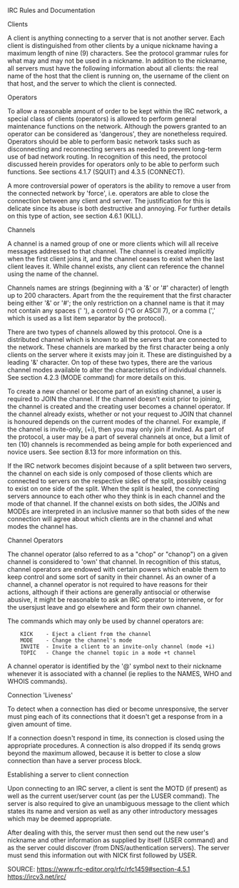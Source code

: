 IRC Rules and Documentation

Clients

   A client is anything connecting to a server that is not another
   server.  Each client is distinguished from other clients by a unique
   nickname having a maximum length of nine (9) characters.  See the
   protocol grammar rules for what may and may not be used in a
   nickname.  In addition to the nickname, all servers must have the
   following information about all clients: the real name of the host
   that the client is running on, the username of the client on that
   host, and the server to which the client is connected.


Operators

   To allow a reasonable amount of order to be kept within the IRC
   network, a special class of clients (operators) is allowed to perform
   general maintenance functions on the network.  Although the powers
   granted to an operator can be considered as 'dangerous', they are
   nonetheless required.  Operators should be able to perform basic
   network tasks such as disconnecting and reconnecting servers as
   needed to prevent long-term use of bad network routing.  In
   recognition of this need, the protocol discussed herein provides for
   operators only to be able to perform such functions.  See sections
   4.1.7 (SQUIT) and 4.3.5 (CONNECT).

   A more controversial power of operators is the ability  to  remove  a
   user  from  the connected network by 'force', i.e. operators are able
   to close the connection between any client and server.   The
   justification for  this  is delicate since its abuse is both
   destructive and annoying.  For further details on this type of
   action, see section 4.6.1 (KILL).


Channels

   A channel is a named group of one or more clients which will all
   receive messages addressed to that channel.  The channel is created
   implicitly when the first client joins it, and the channel ceases to
   exist when the last client leaves it.  While channel exists, any
   client can reference the channel using the name of the channel.

   Channels names are strings (beginning with a '&' or '#' character) of
   length up to 200 characters.  Apart from the the requirement that the
   first character being either '&' or '#'; the only restriction on a
   channel name is that it may not contain any spaces (' '), a control G
   (^G or ASCII 7), or a comma (',' which is used as a list item
   separator by the protocol).

   There are two types of channels allowed by this protocol.  One is a
   distributed channel which is known to all the servers that are
   connected to the network. These channels are marked by the first
   character being a only clients on the server where it exists may join
   it.  These are distinguished by a leading '&' character.  On top of
   these two types, there are the various channel modes available to
   alter the characteristics of individual channels.  See section 4.2.3
   (MODE command) for more details on this.

   To create a new channel or become part of an existing channel, a user
   is required to JOIN the channel.  If the channel doesn't exist prior
   to joining, the channel is created and the creating user becomes a
   channel operator.  If the channel already exists, whether or not your
   request to JOIN that channel is honoured depends on the current modes
   of the channel. For example, if the channel is invite-only, (+i),
   then you may only join if invited.  As part of the protocol, a user
   may be a part of several channels at once, but a limit of ten (10)
   channels is recommended as being ample for both experienced and
   novice users.  See section 8.13 for more information on this.

   If the IRC network becomes disjoint because of a split between two
   servers, the channel on each side is only composed of those clients
   which are connected to servers on the respective sides of the split,
   possibly ceasing to exist on one side of the split.  When the split
   is healed, the connecting servers announce to each other who they
   think is in each channel and the mode of that channel.  If the
   channel exists on both sides, the JOINs and MODEs are interpreted in
   an inclusive manner so that both sides of the new connection will
   agree about which clients are in the channel and what modes the
   channel has.


Channel Operators

   The channel operator (also referred to as a "chop" or "chanop") on a
   given channel is considered to 'own' that channel.  In recognition of
   this status, channel operators are endowed with certain powers which
   enable them to keep control and some sort of sanity in their channel.
   As an owner of a channel, a channel operator is not required to have
   reasons for their actions, although if their actions are generally
   antisocial or otherwise abusive, it might be reasonable to ask an IRC
   operator to intervene, or for the usersjust leave and go elsewhere
   and form their own channel.

   The commands which may only be used by channel operators are:

        KICK    - Eject a client from the channel
        MODE    - Change the channel's mode
        INVITE  - Invite a client to an invite-only channel (mode +i)
        TOPIC   - Change the channel topic in a mode +t channel
   A channel operator is identified by the '@' symbol next to their
   nickname whenever it is associated with a channel (ie replies to the
   NAMES, WHO and WHOIS commands).


Connection 'Liveness'

   To detect when a connection has died or become unresponsive, the
   server must ping each of its connections that it doesn't get a
   response from in a given amount of time.

   If a connection doesn't respond in time, its connection is closed
   using the appropriate procedures.  A connection is also dropped if
   its sendq grows beyond the maximum allowed, because it is better to
   close a slow connection than have a server process block.


Establishing a server to client connection

   Upon connecting to an IRC server, a client is sent the MOTD (if
   present) as well as the current user/server count (as per the LUSER
   command).  The server is also required to give an unambiguous message
   to the client which states its name and version as well as any other
   introductory messages which may be deemed appropriate.

   After dealing with this, the server must then send out the new user's
   nickname and other information as supplied by itself (USER command)
   and as the server could discover (from DNS/authentication servers).
   The server must send this information out with NICK first followed by
   USER.


   SOURCE: https://www.rfc-editor.org/rfc/rfc1459#section-4.5.1   https://ircv3.net/irc/